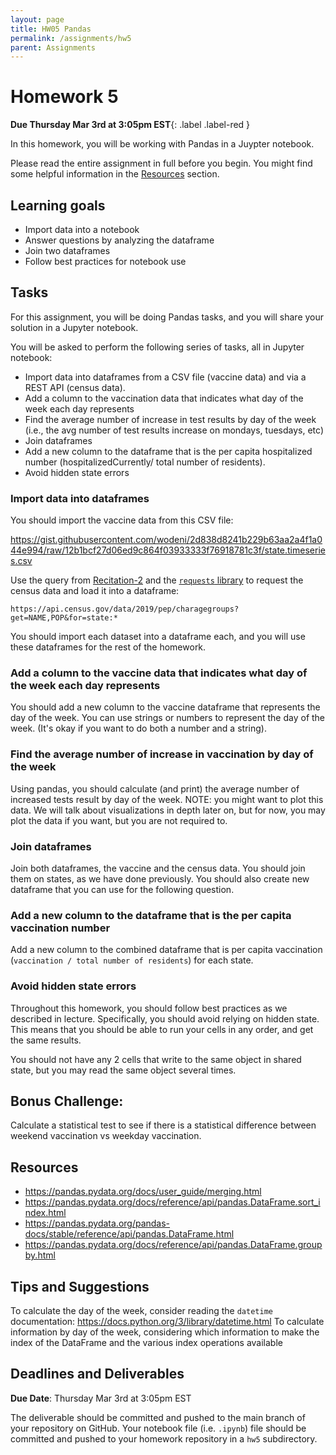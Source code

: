 ```yaml
---
layout: page
title: HW05 Pandas
permalink: /assignments/hw5
parent: Assignments
---
```


# Homework 5

**Due Thursday Mar 3rd at 3:05pm EST**{: .label .label-red } 

In this homework, you will be working with Pandas in a Juypter notebook. 

Please read the entire assignment in full before you begin. You might find some helpful information in the [Resources](#resources) section.

## Learning goals

- Import data into a notebook
- Answer questions by analyzing the dataframe
- Join two dataframes
- Follow best practices for notebook use

## Tasks

For this assignment, you will be doing Pandas tasks, and you will share your solution in a Jupyter notebook.

You will be asked to perform the following series of tasks, all in Jupyter notebook:

- Import data into dataframes from a CSV file (vaccine data) and via a REST API (census data).
- Add a column to the vaccination data that indicates what day of the week each day represents
- Find the average number of increase in test results by day of the week (i.e., the avg number of test results increase on mondays, tuesdays, etc)
- Join dataframes
- Add a new column to the dataframe that is the per capita hospitalized number (hospitalizedCurrently/ total number of residents).
- Avoid hidden state errors

### Import data into dataframes

You should import the vaccine data from this CSV file: 

<https://gist.githubusercontent.com/wodeni/2d838d8241b229b63aa2a4f1a044e994/raw/12b1bcf27d06ed9c864f03933333f76918781c3f/state.timeseries.csv>

Use the query from [Recitation-2](https://github.com/cmu-crafting-software/recitations-22/tree/main/recitation-2) and the [`requests` library](https://docs.python-requests.org/en/latest/) to request the census data and load it into a dataframe:

```
https://api.census.gov/data/2019/pep/charagegroups?get=NAME,POP&for=state:*
```

You should import each dataset into a dataframe each, and you will use these dataframes for the rest of the homework.

### Add a column to the vaccine data that indicates what day of the week each day represents

You should add a new column to the vaccine dataframe that represents the day of the week. You can use strings or numbers to represent the day of the week. (It's okay if you want to do both a number and a string). 

### Find the average number of increase in vaccination by day of the week 

Using pandas, you should calculate (and print) the average number of increased tests result by day of the week.  NOTE: you might want to plot this data. We will talk about visualizations in depth later on, but for now, you may plot the data if you want, but you are not required to.
### Join dataframes

Join both dataframes, the vaccine and the census data.  You should join them on states, as we have done previously. You should also create new dataframe that you can use for the following question.

### Add a new column to the dataframe that is the per capita vaccination number 

Add a new column to the combined dataframe that is per capita vaccination (`vaccination / total number of residents`) for each state.  

### Avoid hidden state errors

Throughout this homework, you should follow best practices as we described in lecture. Specifically, you should avoid relying on hidden state. This means that you should be able to run your cells in any order, and get the same results. 

You should not have any 2 cells that write to the same object in shared state, but you may read the same object several times.

## Bonus Challenge: 

Calculate a statistical test to see if there is a statistical difference between weekend vaccination vs weekday vaccination.

## Resources

* <https://pandas.pydata.org/docs/user_guide/merging.html>
* <https://pandas.pydata.org/docs/reference/api/pandas.DataFrame.sort_index.html>
* <https://pandas.pydata.org/pandas-docs/stable/reference/api/pandas.DataFrame.html>
* <https://pandas.pydata.org/docs/reference/api/pandas.DataFrame.groupby.html>

## Tips and Suggestions

To calculate the day of the week, consider reading the `datetime` documentation: <https://docs.python.org/3/library/datetime.html>
To calculate information by day of the week, considering which information to make the index of the DataFrame and the various index operations available

## Deadlines and Deliverables

__Due Date__: Thursday Mar 3rd at 3:05pm EST

The deliverable should be committed and pushed to the main branch of your repository on GitHub. Your notebook file (i.e. `.ipynb`) file should be committed and pushed to your homework repository in a `hw5` subdirectory.
